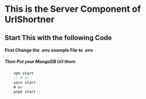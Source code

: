 # This is the Server Component of UrlShortner

## Start This with the following Code


<h4>First Change the .env.example File to .env</h4>

<h5>Then Put your MongoDB Url there</h5>

```javascript
    npm start
    // # or
    yarn start
    # or
    pnpm start

```